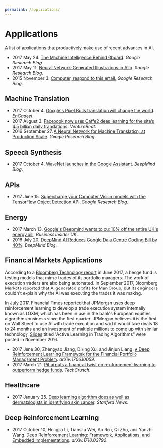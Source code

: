 ```yaml
---
permalink: /applications/
---
```

# Applications

A list of applications that productively make use of recent advances in AI.

* 2017 May 24. [The Machine Intelligence Behind Gboard](https://research.googleblog.com/2017/05/the-machine-intelligence-behind-gboard.html). *Google Research Blog*.
* 2017 May 11. [Neural Network-Generated Illustrations in Allo](https://research.googleblog.com/2017/05/neural-network-generated-illustrations.html). *Google Research Blog*.
* 2015 November 3. [Computer, respond to this email.](https://research.googleblog.com/2015/11/computer-respond-to-this-email.html) *Google Research Blog*.

## Machine Translation

* 2017 October 4. [Google's Pixel Buds translation will change the world](https://www.engadget.com/2017/10/04/google-pixel-buds-translation-change-the-world/). *EnGadget*.
* 2017 August 3. [Facebook now uses Caffe2 deep learning for the site’s 4.5 billion daily translations](https://venturebeat.com/2017/08/03/facebook-now-uses-caffe2-deep-learning-for-the-sites-4-5-billion-daily-translations/). *VentureBeat*.
* 2016 September 27. [A Neural Network for Machine Translation, at Production Scale](https://research.googleblog.com/2016/09/a-neural-network-for-machine.html). *Google Research Blog*.

## Speech Synthesis

* 2017 October 4. [WaveNet launches in the Google Assistant](https://deepmind.com/blog/wavenet-launches-google-assistant/). *DeepMind Blog*.

## APIs

* 2017 June 15. [Supercharge your Computer Vision models with the TensorFlow Object Detection API](https://research.googleblog.com/2017/06/supercharge-your-computer-vision-models.html). *Google Research Blog*.

## Energy

* 2017 March 13. [Google's Deepmind wants to cut 10% off the entire UK's energy bill](http://uk.businessinsider.com/google-deepmind-wants-to-cut-ten-percent-off-entire-uk-energy-bill-using-artificial-intelligence-2017-3). *Business Insider UK*.
* 2016 July 20. [DeepMind AI Reduces Google Data Centre Cooling Bill by 40%](https://deepmind.com/blog/deepmind-ai-reduces-google-data-centre-cooling-bill-40/). *DeepMind Blog*.

## Financial Markets Applications

According to a [Bloomberg Technology report](https://www.bloomberg.com/news/articles/2017-06-28/fund-manager-who-traded-for-cohen-trains-algos-to-copy-his-brain) in June 2017, a hedge fund is testing models that mimic trades of its portfolio managers. The work of execution traders are also being automated. In September 2017, Bloomberg Markets [reported](https://www.bloomberg.com/news/features/2017-09-27/the-massive-hedge-fund-betting-on-ai) that AI generated profits for Man Group, but its engineers couldn't explain why the AI was executing the trades it was making.

In July 2017, Financial Times [reported](https://www.ft.com/content/16b8ffb6-7161-11e7-aca6-c6bd07df1a3c) that JPMorgan uses deep reinforcement learning to develop a trade execution system internally known as LOXM, which has been in use in the bank's European equities algorithms business since the first quarter. JPMorgan believes it is the first on Wall Street to use AI with trade execution and said it would take rivals 18 to 24 months and an investment of multiple millions to come up with similar technology. [Slides](https://www.slideshare.net/Quantopian/active-learning-in-trading-algorithms-by-david-fellah-head-of-the-emea-linear-quant-research-group-at-jp-morgan) titled "Active Learning in Trading Algorithms" were posted in November 2016.

* 2017 June 30, Zhengyao Jiang, Dixing Xu, and Jinjun Liang. [A Deep Reinforcement Learning Framework for the Financial Portfolio Management Problem](https://arxiv.org/abs/1706.10059). *arXiv:1706.10059*.
* 2017 March 21. [Pit.ai puts a financial twist on reinforcement learning to outperform hedge funds](https://techcrunch.com/2017/03/21/aihedgefund/). *TechCrunch*.

## Healthcare

* 2017 January 25. [Deep learning algorithm does as well as dermatologists in identifying skin cancer](http://news.stanford.edu/press-releases/2017/01/25/artificial-inteltify-skin-cancer/). *Stanford News*.

## Deep Reinforcement Learning

* 2017 October 10, Hongjia Li, Tianshu Wei, Ao Ren, Qi Zhu, and Yanzhi Wang. [Deep Reinforcement Learning: Framework, Applications, and Embedded Implementations](https://arxiv.org/abs/1710.03792). *arXiv:1710.03792*.

